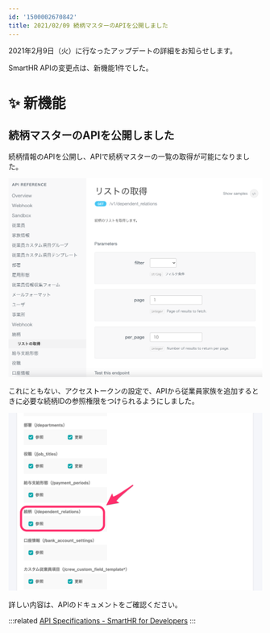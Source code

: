 ```yaml
---
id: '1500002670842'
title: 2021/02/09 続柄マスターのAPIを公開しました
---
```

2021年2月9日（火）に行なったアップデートの詳細をお知らせします。

SmartHR APIの変更点は、新機能1件でした。

# ✨ 新機能

## 続柄マスターのAPIを公開しました

続柄情報のAPIを公開し、APIで続柄マスターの一覧の取得が可能になりました。

![__________2021-02-10_9_21_43.png](./__________2021-02-10_9_21_43.png)

これにともない、アクセストークンの設定で、APIから従業員家族を追加するときに必要な続柄IDの参照権限をつけられるようにしました。

![__________2021-02-10_9_25_56.png](./__________2021-02-10_9_25_56.png)

詳しい内容は、APIのドキュメントをご確認ください。

:::related
[API Specifications - SmartHR for Developers](https://developer.smarthr.jp/api/index.html)
:::
